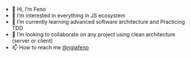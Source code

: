 - 👋 Hi, I’m Feno
- 👀 I’m interested in everything in JS ecosystem
- 🌱 I’m currently learning advanced software architecture and Practicing TDD
- 💞️ I’m looking to collaborate on any project using clean architecture (server or client)
- 📫 How to reach me [@ngiafeno](https://twitter.com/ngiafeno)

<!---
ngiafeno/ngiafeno is a ✨ special ✨ repository because its `README.md` (this file) appears on your GitHub profile.
You can click the Preview link to take a look at your changes.
--->
